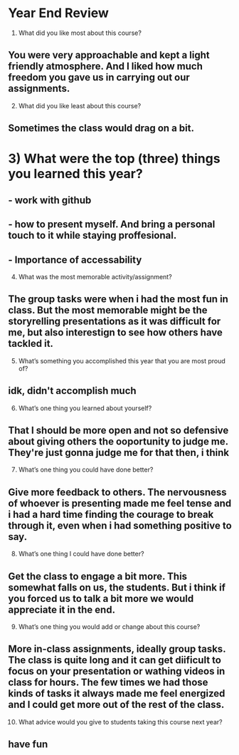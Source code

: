 # Year End Review

1) What did you like most about this course?
## You were very approachable and kept a light friendly atmosphere. And I liked how much freedom you gave us in carrying out our assignments.
2) What did you like least about this course?
## Sometimes the class would drag on a bit.
# 3) What were the top (three) things you learned this year?
## - work with github
## - how to present myself. And bring a personal touch to it while staying proffesional.
## - Importance of accessability
4) What was the most memorable activity/assignment?
## The group tasks were when i had the most fun in class. But the most memorable might be the storyrelling presentations as it was difficult for me, but also interestign to see how others have tackled it.
5) What’s something you accomplished this year that you are most proud of?
## idk, didn't accomplish much
6) What’s one thing you learned about yourself?
## That I should be more open and not so defensive about giving others the ooportunity to judge me. They're just gonna judge me for that then, i think
7) What’s one thing you could have done better?
## Give more feedback to others. The nervousness of whoever is presenting made me feel tense and i had a hard time finding the courage to break through it, even when i had something positive to say.
8) What’s one thing I could have done better?
## Get the class to engage a bit more. This somewhat falls on us, the students. But i think if you forced us to talk a bit more we would appreciate it in the end.
9) What’s one thing you would add or change about this course?
## More in-class assignments, ideally group tasks. The class is quite long and it can get diificult to focus on your presentation or wathing videos in class for hours. The few times we had those kinds of tasks it always made me feel energized and I could get more out of the rest of the class.
10) What advice would you give to students taking this course next year?
## have fun
